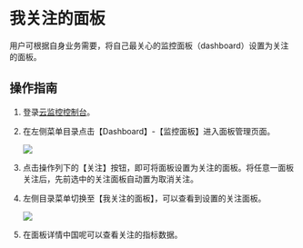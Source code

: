 # 我关注的面板

用户可根据自身业务需要，将自己最关心的监控面板（dashboard）设置为关注的面板。

## 操作指南

1. 登录[云监控控制台](https://cms-console.jdcloud.com/overview)。

2. 在左侧菜单目录点击【Dashboard】-【监控面板】进入面板管理页面。

   ![](../../img/dashbaord_1.png)

3. 点击操作列下的【关注】按钮，即可将面板设置为关注的面板。将任意一面板关注后，先前选中的关注面板自动置为取消关注。

4. 左侧目录菜单切换至【我关注的面板】，可以查看到设置的关注面板。

   ![](../../img/dashbaord_2.png)

5. 在面板详情中国呢可以查看关注的指标数据。

